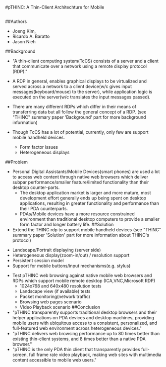 #pTHINC: A Thin-Client Architechture for Mobile	

##

##Authors
* Joeng Kim, 
* Ricardo A. Baratto
* Jason Nieh

##Background 
* "A thin-client computing system(TcCS) consists of a server and a client that communicate over a network using a remote display protocol (RDP)."
* A RDP in general, enables graphical displays to be virtualized and served across a network to a client device(w/c gives input messages(keyboard/mouse) to the server), while application logic is executed on the server(w/c translates the input  messages passed). 

* There are many different RDPs which differ in their means of transferring data but all follow the general concept of a RDP. (see "THINC" summary paper 'Background' part for more background information)

* Though TcCS has a lot of potential, currently, only few are support mobile handheld devices.
	- Form factor issues
	- Heterogeneous displays

##Problem
* Personal Digital Assistants/Mobile Devices(smart phones) are used a lot to access web content through native web browsers which deliver subpar performance/smaller feature/limited functionality than their desktop counter-parts.
	- The desktop application market is larger and more mature, most development effort generally ends up being spent on desktop applications, resulting in greater functionality and performance than their PDA counterparts.
	- PDAs/Mobile devices have a more resource constrained environment than traditional desktop computers to provide a smaller form factor and longer battery life.
##Solution
 * Extend the THINC rdp to support mobile handheld devices (see "THINC" summary paper 'Solution' part for more information about THINC's protocol)
  - Landscape/Portrait displaying (server side)
  - Heterogeneous display(zoom-in/out) / resolution support
  - Persistent session model
  - Support for mobile buttons/input mechanisms(e.g. stylus)


* Test pTHINC web browsing against native mobile web browsers and RDPs which support mobile remote desktop (ICA,VNC,Microsoft RDP)
	- 1024x768 and 640x480 resolution tests
	- Landscape view (if available) tests
	- Packet monitoring(network traffic)
	- Browsing web pages scenario
	- Video Playback scenario
##Conclusion
* "pTHINC transparently supports traditional desktop browsers and their helper applications on PDA devices and desktop machines, providing mobile users with ubiquitous access to a consistent, personalized, and full-featured web environment across heterogeneous devices."
* "pTHINC delivers web browsing performance up to 80 times better than existing
thin-client systems, and 8 times better than a native PDA browser."
* "pTHINC is the only PDA thin client that transparently provides full-screen, full frame rate video playback, making web sites with multimedia content accessible to mobile web users."
